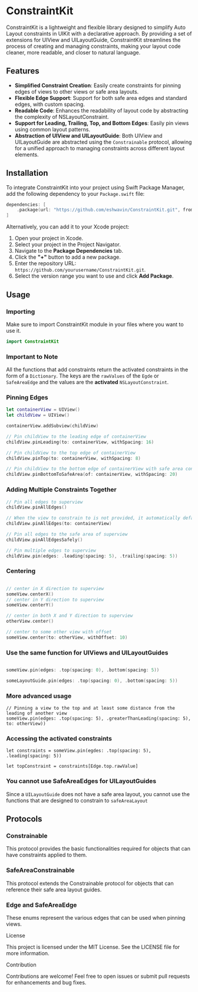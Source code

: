 # ConstraintKit

ConstraintKit is a lightweight and flexible library designed to simplify Auto Layout constraints in UIKit with a declarative approach. By providing a set of extensions for UIView and UILayoutGuide, ConstraintKit streamlines the process of creating and managing constraints, making your layout code cleaner, more readable, and closer to natural language.  

## Features

- **Simplified Constraint Creation**: Easily create constraints for pinning edges of views to other views or safe area layouts.
- **Flexible Edge Support**: Support for both safe area edges and standard edges, with custom spacing.
- **Readable Code**: Enhances the readability of layout code by abstracting the complexity of NSLayoutConstraint.
- **Support for Leading, Trailing, Top, and Bottom Edges**: Easily pin views using common layout patterns.
- **Abstraction of UIView and UILayoutGuide**: Both UIView and UILayoutGuide are abstracted using the `Constrainable` protocol, allowing for a unified approach to managing constraints across different layout elements.


## Installation

To integrate ConstraintKit into your project using Swift Package Manager, add the following dependency to your `Package.swift` file:

```swift
dependencies: [
    .package(url: "https://github.com/eshwavin/ConstraintKit.git", from: "0.1.0")
]
```

Alternatively, you can add it to your Xcode project:

1. Open your project in Xcode.
2. Select your project in the Project Navigator.
3. Navigate to the **Package Dependencies** tab.
4. Click the **"+"** button to add a new package.
5. Enter the repository URL: `https://github.com/yourusername/ConstraintKit.git`.
6. Select the version range you want to use and click **Add Package**.

## Usage

### Importing

Make sure to import ConstraintKit module in your files where you want to use it.

```swift
import ConstraintKit
```

### Important to Note

All the functions that add constraints return the activated constraints in the form of a `Dictionary`. The keys are the `rawValues` of the `Egde` or `SafeAreaEdge` and the values are the **activated** `NSLayoutConstraint`.

### Pinning Edges

```swift
let containerView = UIView()
let childView = UIView()

containerView.addSubview(childView)

// Pin childView to the leading edge of containerView
childView.pinLeading(to: containerView, withSpacing: 16)

// Pin childView to the top edge of containerView
childView.pinTop(to: containerView, withSpacing: 8)

// Pin childView to the bottom edge of containerView with safe area consideration
childView.pinBottomToSafeArea(of: containerView, withSpacing: 20)

```

### Adding Multiple Constraints Together

```swift
// Pin all edges to superview
childView.pinAllEdges()

// When the view to constrain to is not provided, it automatically defaults to the superview. 
childView.pinAllEdges(to: containerView)

// Pin all edges to the safe area of superview
childView.pinAllEdgesSafely()

// Pin multiple edges to superview
childView.pin(edges: .leading(spacing: 5), .trailing(spacing: 5))

```

### Centering 

``` swift

// center in X direction to superview
someView.centerX()
// center in Y direction to superview
someView.centerY()

// center in both X and Y direction to superview
otherView.center()

// center to some other view with offset
someView.center(to: otherView, withOffset: 10)

```

### Use the same function for UIViews and UILayoutGuides

```swift

someView.pin(edges: .top(spacing: 0), .bottom(spacing: 5))

someLayoutGuide.pin(edges: .top(spacing: 0), .bottom(spacing: 5))

```

### More advanced usage

```
// Pinning a view to the top and at least some distance from the leading of another view
someView.pin(edges: .top(spacing: 5), .greaterThanLeading(spacing: 5), to: otherView))

```

### Accessing the activated constraints

```
let constraints = someView.pin(egdes: .top(spacing: 5), .leading(spacing: 5))

let topConstraint = constraints[Edge.top.rawValue]

```

### You cannot use SafeAreaEdges for UILayoutGuides

Since a `UILayoutGuide` does not have a safe area layout, you cannot use the functions that are designed to constrain to `safeAreaLayout`


## Protocols

### Constrainable
This protocol provides the basic functionalities required for objects that can have constraints applied to them.

### SafeAreaConstrainable
This protocol extends the Constrainable protocol for objects that can reference their safe area layout guides.

### Edge and SafeAreaEdge
These enums represent the various edges that can be used when pinning views. 

License

This project is licensed under the MIT License. See the LICENSE file for more information.

Contribution

Contributions are welcome! Feel free to open issues or submit pull requests for enhancements and bug fixes.
